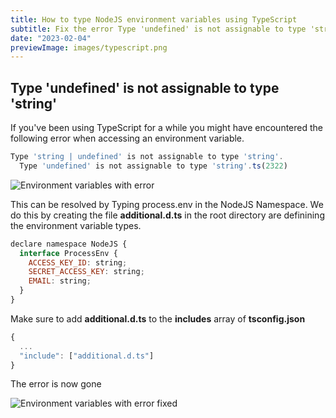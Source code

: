 ```yaml
---
title: How to type NodeJS environment variables using TypeScript
subtitle: Fix the error Type 'undefined' is not assignable to type 'string'
date: "2023-02-04"
previewImage: images/typescript.png
---
```


## Type 'undefined' is not assignable to type 'string'

If you've been using TypeScript for a while you might have encountered the following error when accessing an environment variable.

```js
Type 'string | undefined' is not assignable to type 'string'.
  Type 'undefined' is not assignable to type 'string'.ts(2322)
```

![Environment variables with error](/images/tsenvvars1.png)

This can be resolved by Typing process.env in the NodeJS Namespace. We do this by creating the file **additional.d.ts** in the root directory are definining the environment variable types.

```js
declare namespace NodeJS {
  interface ProcessEnv {
    ACCESS_KEY_ID: string;
    SECRET_ACCESS_KEY: string;
    EMAIL: string;
  }
}
```

Make sure to add **additional.d.ts** to the **includes** array of **tsconfig.json**

```js
{
  ...
  "include": ["additional.d.ts"]
}
```

The error is now gone

![Environment variables with error fixed](/images/tsenvvars2.png)

